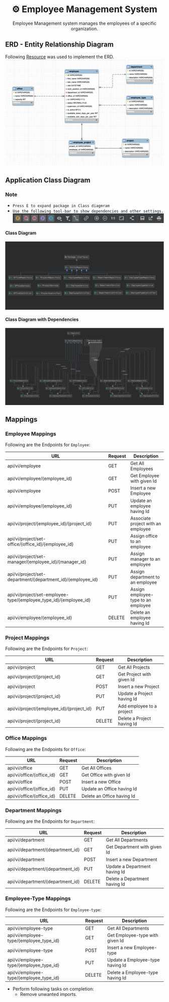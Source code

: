 <h1 align="center"> ⚙ Employee Management System </h1>

<p align="center">
Employee Management system manages the employees of a specific organization.
</p>


## ERD - Entity Relationship Diagram
Following [Resource](https://www.softwareideas.net/a/1565/Employee-Management-System--ER-diagram-) was used to implement the ERD.
![Employee Management System - Entity Relationship Diagram](image/erd_ems.png)


## Application Class Diagram

### Note
* `Press E to expand package in Class diagmram`
* `Use the following tool-bar to show dependencies and other settings.`
![UML toolbar](image/uml_tools.png)
  
#### Class Diagram
![Class diagram without dependencies](image/cd_wod.png)

#### Class Diagram with Dependencies
![Class diagram with dependencies](image/cd_wd.png)

## Mappings

### Employee Mappings
Following are the Endpoints for `Employee`:

URL | Request | Description
--- | --- | --- |
api/vi/employee | GET | Get All Employees
api/vi/employee/{employee_id} | GET | Get Employee with given Id
api/vi/employee | POST |  Insert a new Employee
api/vi/employee/{employee_id} | PUT | Update an employee having Id 
api/vi/project/{employee_id}/{project_id} | PUT | Associate project with an employee
api/vi/project/set-office/{office_id}/{employee_id} | PUT | Assign office to an employee
api/vi/project/set-manager/{employee_id}/{manager_id} | PUT | Assign manager to an employee
api/vi/project/set-department/{department_id}/{employee_id} | PUT | Assign department to an employee
api/vi/project/set-employee-type/{employee_type_id}/{employee_id} | PUT | Assign employee-type to an employee
api/vi/employee/{employee_id} | DELETE | Delete an employee having Id


### Project Mappings
Following are the Endpoints for `Project`:

URL | Request | Description
--- | --- | --- |
api/vi/project | GET | Get All Projects
api/vi/project/{project_id} | GET | Get Project with given Id
api/vi/project | POST |  Insert a new Project
api/vi/project/{project_id} | PUT | Update a Project having Id
api/vi/project/{employee_id}/{project_id} | PUT | Add employee to a project
api/vi/project/{project_id} | DELETE | Delete a Project having Id


### Office Mappings
Following are the Endpoints for `Office`:

URL | Request | Description
--- | --- | --- |
api/vi/office | GET | Get All Offices
api/vi/office/{office_id} | GET | Get Office with given Id
api/vi/office | POST |  Insert a new Office
api/vi/office/{office_id} | PUT | Update an Office having Id
api/vi/office/{office_id} | DELETE | Delete an Office having Id


### Department Mappings
Following are the Endpoints for `Department`:

URL | Request | Description
--- | --- | --- |
api/vi/department | GET | Get All Departments
api/vi/department/{department_id} | GET | Get Department with given Id
api/vi/department | POST |  Insert a new Department
api/vi/department/{department_id} | PUT | Update a Department having Id
api/vi/department/{department_id} | DELETE | Delete a Department having Id


### Employee-Type Mappings
Following are the Endpoints for `Employee-type`:

URL | Request | Description
--- | --- | --- |
api/vi/employee-type | GET | Get All Departments
api/vi/employee-type/{employee_type_id} | GET | Get Employee-type with given Id
api/vi/employee-type | POST |  Insert a new Employee-type
api/vi/employee-type/{employee_type_id} | PUT | Update a Employee-type having Id
api/vi/employee-type/{employee_type_id} | DELETE | Delete a Employee-type having Id


* Perform following tasks on completion:
    * Remove unwanted imports.